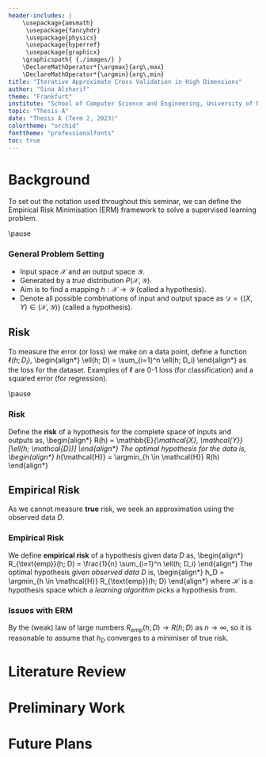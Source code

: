 ```yaml
---
header-includes: |
	\usepackage{amsmath}
	 \usepackage{fancyhdr}
	 \usepackage{physics}
	 \usepackage{hyperref}
	 \usepackage{graphicx}
	\graphicspath{ {./images/} }
	\DeclareMathOperator*{\argmax}{arg\,max}
	\DeclareMathOperator*{\argmin}{arg\,min}
title: "Iterative Approximate Cross Validation in High Dimensions"
author: "Sina Alsharif"
theme: "Frankfurt"
institute: "School of Computer Science and Engineering, University of New South Wales"
topic: "Thesis A"
date: "Thesis A (Term 2, 2023)"
colortheme: "orchid"
fonttheme: "professionalfonts"
toc: true
---
```


# Background
To set out the notation used throughout this seminar, we can define the Empirical Risk Minimisation (ERM) framework to solve a supervised learning problem. 

\pause

### General Problem Setting
- Input space $\mathcal{X}$ and an output space $\mathcal{Y}$.
- Generated by a *true* distribution $P(\mathcal{X}, \mathcal{Y})$.
- Aim is to find a mapping $h : \mathcal{X} \to \mathcal{Y}$ (called a hypothesis).
- Denote all possible combinations of input and output space as $\mathcal{D} = \{(X, Y) \in (\mathcal{X}, \mathcal{Y})\}$ (called a hypothesis).

## Risk

To measure the error (or loss) we make on a data point, define a function $\ell(h; D_i)$,
\begin{align*}
	\ell(h; D) = \sum_{i=1}^n \ell(h; D_i)
\end{align*}
as the loss for the dataset. Examples of $\ell$ are 0-1 loss (for classification) and a squared error (for regression).

\pause

### Risk
Define the **risk** of a hypothesis for the complete space of inputs and outputs as,
\begin{align*}
	R(h) = \mathbb{E}_{\mathcal{X}, \mathcal{Y}} [\ell(h; \mathcal{D})]
\end{align*}
The optimal hypothesis for the data is,
\begin{align*}
	h_{\mathcal{H}} = \argmin_{h \in \mathcal{H}} R(h)
\end{align*}


## Empirical Risk

As we cannot measure **true** risk, we seek an approximation using the observed data $D$.

### Empirical Risk
We define **empirical risk** of a hypothesis given data $D$ as,
\begin{align*}
	R_{\text{emp}}(h; D) = \frac{1}{n} \sum_{i=1}^n \ell(h; D_i)
\end{align*}
The optimal hypothesis *given observed data* $D$ is,
\begin{align*}
	h_D = \argmin_{h \in \mathcal{H}} R_{\text{emp}}(h; D)
\end{align*}
where $\mathcal{H}$ is a hypothesis space which a *learning algorithm* picks a hypothesis from.

### Issues with ERM

By the (weak) law of large numbers $R_{\text{emp}}(h; D) \to R(h; D)$ as $n \to \infty$, so it is reasonable to assume that $h_D$ converges to a minimiser of true risk.

# Literature Review
# Preliminary Work
# Future Plans

